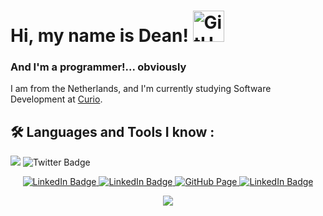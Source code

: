 # Hi, my name is Dean! <img src="https://camo.githubusercontent.com/e8e7b06ecf583bc040eb60e44eb5b8e0ecc5421320a92929ce21522dbc34c891/68747470733a2f2f6d656469612e67697068792e636f6d2f6d656469612f6876524a434c467a6361737252346961377a2f67697068792e676966" alt="GitHub Page" style="width:50px;"/>
### And I'm a programmer!... obviously
I am from the Netherlands, and I'm currently studying Software Development at [Curio](https://www.curio.nl/locaties/knipplein-11/).

## :hammer_and_wrench: Languages and Tools I know :
<img src="https://skillicons.dev/icons?i=cpp,cs,python,php,html,css"/>
<img src="https://img.shields.io/badge/Twitter-blue?style=for-the-badge&logo=twitter&logoColor=white" alt="Twitter Badge"/>

<p align="center">
  <a href="https://www.linkedin.com/in/deans2005/">
    <img src="https://img.shields.io/badge/LinkedIn-blue?style=for-the-badge&logo=linkedin&logoColor=white" alt="LinkedIn Badge"/>
  </a>
  <a href="https://www.instagram.com/deanocasho/">
    <img src="https://img.shields.io/badge/Instagram-E4405F?style=for-the-badge&logo=instagram&logoColor=white" alt="LinkedIn Badge"/>
  </a>
  <a href="https://github.com/DeanCash">
    <img src="https://camo.githubusercontent.com/297212f5cfd71f14f1a774a22bfd24b24bfa996aa72f4d941f790c8606ca8f0d/68747470733a2f2f696d672e736869656c64732e696f2f62616467652f4769744875622d2532333132313030452e7376673f267374796c653d666f722d7468652d6261646765266c6f676f3d476974687562266c6f676f436f6c6f723d7768697465" alt="GitHub Page"/>
  </a>
  <a href="https://discordapp.com/users/523990741543026689">
    <img src="https://img.shields.io/badge/Discord-5865F2?style=for-the-badge&logo=discord&logoColor=white" alt="LinkedIn Badge"/>
  </a>
</p>
<p align="center">
  <a href="https://github.com/DeanCash">
     <img src="https://img.shields.io/github/followers/DeanCash?color=1C97C7&label=DeanCash&style=social"/>
  </a>
</p>
